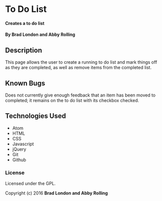 # To Do List

#### Creates a to do list

#### By Brad London and Abby Rolling

## Description

This page allows the user to create a running to do list and mark things off as they are completed, as well as remove items from the completed list.

## Known Bugs

Does not currently give enough feedback that an item has been moved to completed; it remains on the to do list with its checkbox checked.

## Technologies Used

* Atom
* HTML
* CSS
* Javascript
* jQuery
* Git
* Github

### License

Licensed under the GPL.

Copyright (c) 2016 **Brad London and Abby Rolling**
